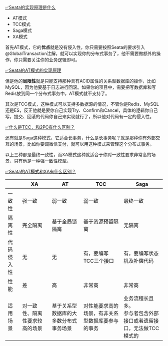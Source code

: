 [✅Seata的实现原理是什么](https://www.yuque.com/hollis666/fo22bm/qro9fl9lsiinx1tu?view=doc_embed)

- AT模式
- TCC模式
- Saga模式
- XA模式


首先AT模式，它的**优点**就是没有侵入性，你只需要按照Seata的要求引入@GlobalTransaction注解，就可以实现你的分布式事务了，他不需要做额外的操作，你只需要关注你的业务逻辑即可。

[✅Seata的AT模式的实现原理](https://www.yuque.com/hollis666/fo22bm/me3ge4vavi0fokgq?view=doc_embed)

但是他的**局限性**就是只能支持那种具有ACID属性的关系型数据库的操作，比如MySQL，因为他要基于日志进行回滚。如果你的项目中，需要把写数据库和写Redis放到同一个分布式事务中，AT模式就不支持了。

其次是TCC模式，这种模式可以支持多数据源的情况，不管你是Redis、MySQL还是ES，反正他就是要你自己实现Try、Confirm和Cancel，具体的逻辑你自己写，提交、回滚的代码你自己来实现就行了，所以他对代码有一定的侵入性。

[✅什么是TCC，和2PC有什么区别？](https://www.yuque.com/hollis666/fo22bm/xhvbak3ouy6xqiml?view=doc_embed)

还有就是Saga这种模式，它适合长事务，什么是长事务呢？就是那种你有外部交互的场景，比如你要调微信支付，就可以用这种模式来管理这个分布式事务。

以上三种都是最终一致性，而XA模式这种就适合于你对一致性要求非常高的场景，只有他是一种强一致性模型。

[✅Seata的AT模式和XA有什么区别？](https://www.yuque.com/hollis666/fo22bm/fzd9nmraf5krr4m0?view=doc_embed)

|  | XA | AT | TCC | Saga |
| --- | --- | --- | --- | --- |
| 一致性 | 强一致 | 弱一致 | 弱一致 | 最终一致 |
| 隔离性 | 完全隔离 | 基于全局锁隔离 | 基于资源预留隔离 | 无隔离 |
| 代码侵入性 | 无 | 无 | 有，要编写TCC三个接口 | 有，要编写状态机及补偿代码 |
| 性能 | 差 | 高 | 非常高 | 非常高 |
| 适用场景 | 对一致性、隔离性要求较高的场景 | 基于关系型数据库的大多数分布式事务场景 | 对性能要求高的场景，有非关系型数据库要参与的事务 | 业务流程长且多。<br />参与者包含外部接口或者遗留接口，无法做TCC模式的 |

